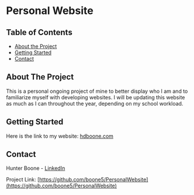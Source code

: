 # Personal Website
<!-- TABLE OF CONTENTS -->
## Table of Contents

* [About the Project](#about-the-project)
* [Getting Started](#getting-started)
* [Contact](#contact)



<!-- ABOUT THE PROJECT -->
## About The Project

This is a personal ongoing project of mine to better display who I am and to familiarize myself with developing websites. I will be updating this website as much as I can throughout the year, depending on my school workload. 

<!-- GETTING STARTED -->
## Getting Started

Here is the link to my website: [hdboone.com](hdboone.com)

<!-- CONTACT -->
## Contact

Hunter Boone - [LinkedIn](https://www.linkedin.com/in/hunter-boone-282a37187/)

Project Link: [https://github.com/boone5/PersonalWebsite](https://github.com/boone5/PersonalWebsite)
